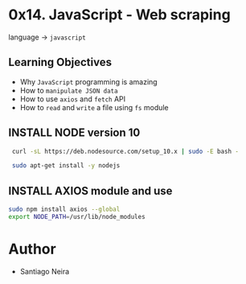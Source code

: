 # 0x14. JavaScript - Web scraping

language -> `javascript`

## Learning Objectives

- Why ``JavaScript`` programming is amazing
- How to ``manipulate JSON data``
- How to use ``axios`` and ``fetch`` API
- How to ``read`` and ``write`` a file using ``fs`` module

## INSTALL NODE version 10
````bash
 curl -sL https://deb.nodesource.com/setup_10.x | sudo -E bash -

 sudo apt-get install -y nodejs
````

## INSTALL AXIOS module and use
````bash
sudo npm install axios --global
export NODE_PATH=/usr/lib/node_modules
````


# Author

* Santiago Neira